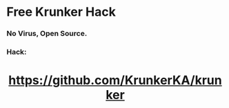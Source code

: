 # Free Krunker Hack
### No Virus, Open Source.

### Hack:
<h1 align = "center"><a href = "https://github.com/afkvido/krunker">https://github.com/KrunkerKA/krunker</a></h1>
